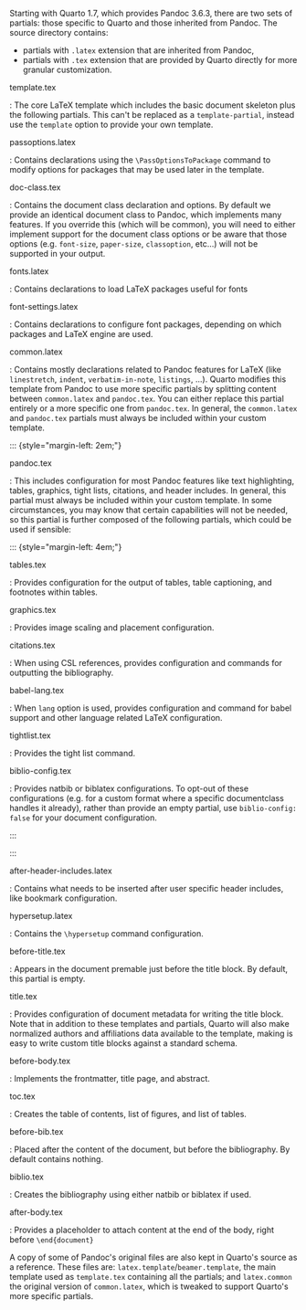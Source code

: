 Starting with Quarto 1.7, which provides Pandoc 3.6.3, there are two sets of partials: those specific to Quarto and those inherited from Pandoc. The source directory contains: 

- partials with `.latex` extension that are inherited from Pandoc, 
- partials with `.tex` extension that are provided by Quarto directly for more granular customization.

template.tex

:   The core LaTeX template which includes the basic document skeleton plus the following partials. This can't be replaced as a `template-partial`, instead use the `template` option to provide your own template.

passoptions.latex

:   Contains declarations using the `\PassOptionsToPackage` command to modify options for packages that may be used later in the template.

doc-class.tex

:   Contains the document class declaration and options. By default we provide an identical document class to Pandoc, which implements many features. If you override this (which will be common), you will need to either implement support for the document class options or be aware that those options (e.g. `font-size`, `paper-size`, `classoption`, etc...) will not be supported in your output.

fonts.latex

:    Contains declarations to load LaTeX packages useful for fonts

font-settings.latex

:    Contains declarations to configure font packages, depending on which packages and LaTeX engine are used.

common.latex

:    Contains mostly declarations related to Pandoc features for LaTeX (like `linestretch`, `indent`, `verbatim-in-note`, `listings`, ...). Quarto modifies this template from Pandoc to use more specific partials by splitting content between `common.latex` and `pandoc.tex`. You can either replace this partial entirely or a more specific one from `pandoc.tex`. In general, the `common.latex` and `pandoc.tex` partials must always be included within your custom template.

::: {style="margin-left: 2em;"}

pandoc.tex

:   This includes configuration for most Pandoc features like text highlighting, tables, graphics, tight lists, citations, and header includes. In general, this partial must always be included within your custom template. In some circumstances, you may know that certain capabilities will not be needed, so this partial is further composed of the following partials, which could be used if sensible:


::: {style="margin-left: 4em;"}

tables.tex

:    Provides configuration for the output of tables, table captioning, and footnotes within tables.

graphics.tex

:    Provides image scaling and placement configuration.

citations.tex

:    When using CSL references, provides configuration and commands for outputting the bibliography.

babel-lang.tex

:    When `lang` option is used, provides configuration and command for babel support and other language related LaTeX configuration.

tightlist.tex

:    Provides the tight list command.

biblio-config.tex

:    Provides natbib or biblatex configurations. To opt-out of these configurations (e.g. for a custom format where a specific documentclass handles it already), rather than provide an empty partial, use `biblio-config: false` for your document configuration.

:::

:::

after-header-includes.latex

:    Contains what needs to be inserted after user specific header includes, like bookmark configuration.

hypersetup.latex

:    Contains the `\hypersetup` command configuration.

before-title.tex

:   Appears in the document premable just before the title block. By default, this partial is empty.

title.tex

:   Provides configuration of document metadata for writing the title block. Note that in addition to these templates and partials, Quarto will also make normalized authors and affiliations data available to the template, making is easy to write custom title blocks against a standard schema.

before-body.tex

:   Implements the frontmatter, title page, and abstract.

toc.tex

:   Creates the table of contents, list of figures, and list of tables.

before-bib.tex

:   Placed after the content of the document, but before the bibliography. By default contains nothing.

biblio.tex

:   Creates the bibliography using either natbib or biblatex if used.

after-body.tex

:   Provides a placeholder to attach content at the end of the body, right before `\end{document}`

A copy of some of Pandoc's original files are also kept in Quarto's source as a reference. These files are: `latex.template`/`beamer.template`, the main template used as `template.tex` containing all the partials; and `latex.common` the original version of `common.latex`,  which is tweaked to support Quarto's more specific partials.